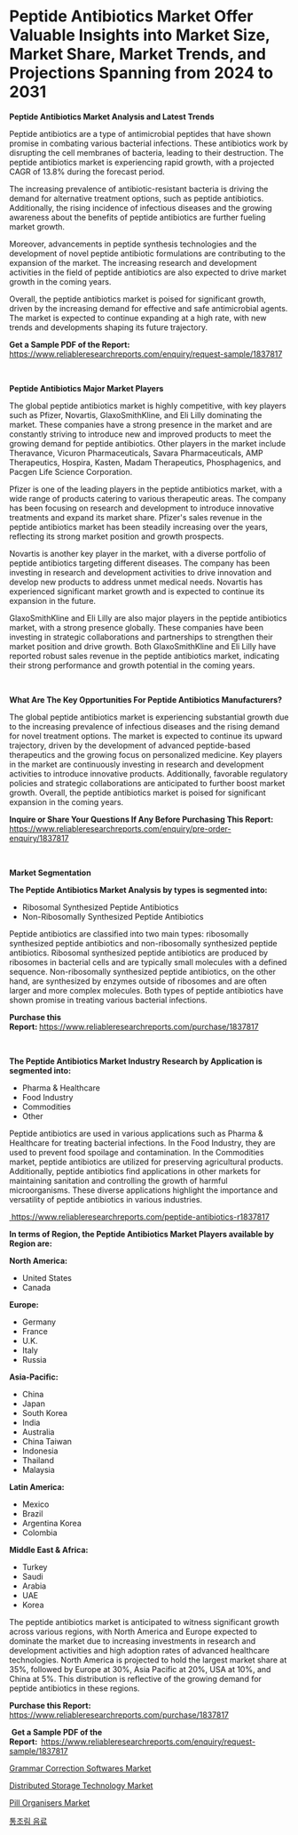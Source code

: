 <p><h1>Peptide Antibiotics Market Offer Valuable Insights into Market Size, Market Share, Market Trends, and Projections Spanning from 2024 to 2031</h1></p><p><strong>Peptide Antibiotics Market Analysis and Latest Trends</strong></p>
<p><p>Peptide antibiotics are a type of antimicrobial peptides that have shown promise in combating various bacterial infections. These antibiotics work by disrupting the cell membranes of bacteria, leading to their destruction. The peptide antibiotics market is experiencing rapid growth, with a projected CAGR of 13.8% during the forecast period.</p><p>The increasing prevalence of antibiotic-resistant bacteria is driving the demand for alternative treatment options, such as peptide antibiotics. Additionally, the rising incidence of infectious diseases and the growing awareness about the benefits of peptide antibiotics are further fueling market growth.</p><p>Moreover, advancements in peptide synthesis technologies and the development of novel peptide antibiotic formulations are contributing to the expansion of the market. The increasing research and development activities in the field of peptide antibiotics are also expected to drive market growth in the coming years.</p><p>Overall, the peptide antibiotics market is poised for significant growth, driven by the increasing demand for effective and safe antimicrobial agents. The market is expected to continue expanding at a high rate, with new trends and developments shaping its future trajectory.</p></p>
<p><strong>Get a Sample PDF of the Report:&nbsp;</strong> <a href="https://www.reliableresearchreports.com/enquiry/request-sample/1837817">https://www.reliableresearchreports.com/enquiry/request-sample/1837817</a></p>
<p>&nbsp;</p>
<p><strong>Peptide Antibiotics Major Market Players</strong></p>
<p><p>The global peptide antibiotics market is highly competitive, with key players such as Pfizer, Novartis, GlaxoSmithKline, and Eli Lilly dominating the market. These companies have a strong presence in the market and are constantly striving to introduce new and improved products to meet the growing demand for peptide antibiotics. Other players in the market include Theravance, Vicuron Pharmaceuticals, Savara Pharmaceuticals, AMP Therapeutics, Hospira, Kasten, Madam Therapeutics, Phosphagenics, and Pacgen Life Science Corporation.</p><p>Pfizer is one of the leading players in the peptide antibiotics market, with a wide range of products catering to various therapeutic areas. The company has been focusing on research and development to introduce innovative treatments and expand its market share. Pfizer's sales revenue in the peptide antibiotics market has been steadily increasing over the years, reflecting its strong market position and growth prospects.</p><p>Novartis is another key player in the market, with a diverse portfolio of peptide antibiotics targeting different diseases. The company has been investing in research and development activities to drive innovation and develop new products to address unmet medical needs. Novartis has experienced significant market growth and is expected to continue its expansion in the future.</p><p>GlaxoSmithKline and Eli Lilly are also major players in the peptide antibiotics market, with a strong presence globally. These companies have been investing in strategic collaborations and partnerships to strengthen their market position and drive growth. Both GlaxoSmithKline and Eli Lilly have reported robust sales revenue in the peptide antibiotics market, indicating their strong performance and growth potential in the coming years.</p></p>
<p>&nbsp;</p>
<p><strong>What Are The Key Opportunities For Peptide Antibiotics Manufacturers?</strong></p>
<p><p>The global peptide antibiotics market is experiencing substantial growth due to the increasing prevalence of infectious diseases and the rising demand for novel treatment options. The market is expected to continue its upward trajectory, driven by the development of advanced peptide-based therapeutics and the growing focus on personalized medicine. Key players in the market are continuously investing in research and development activities to introduce innovative products. Additionally, favorable regulatory policies and strategic collaborations are anticipated to further boost market growth. Overall, the peptide antibiotics market is poised for significant expansion in the coming years.</p></p>
<p><strong>Inquire or Share Your Questions If Any Before Purchasing This Report:</strong> <a href="https://www.reliableresearchreports.com/enquiry/pre-order-enquiry/1837817">https://www.reliableresearchreports.com/enquiry/pre-order-enquiry/1837817</a></p>
<p>&nbsp;</p>
<p><strong>Market Segmentation</strong></p>
<p><strong>The Peptide Antibiotics Market Analysis by types is segmented into:</strong></p>
<p><ul><li>Ribosomal Synthesized Peptide Antibiotics</li><li>Non-Ribosomally Synthesized Peptide Antibiotics</li></ul></p>
<p><p>Peptide antibiotics are classified into two main types: ribosomally synthesized peptide antibiotics and non-ribosomally synthesized peptide antibiotics. Ribosomal synthesized peptide antibiotics are produced by ribosomes in bacterial cells and are typically small molecules with a defined sequence. Non-ribosomally synthesized peptide antibiotics, on the other hand, are synthesized by enzymes outside of ribosomes and are often larger and more complex molecules. Both types of peptide antibiotics have shown promise in treating various bacterial infections.</p></p>
<p><strong>Purchase this Report:&nbsp;</strong><a href="https://www.reliableresearchreports.com/purchase/1837817">https://www.reliableresearchreports.com/purchase/1837817</a></p>
<p>&nbsp;</p>
<p><strong>The Peptide Antibiotics Market Industry Research by Application is segmented into:</strong></p>
<p><ul><li>Pharma & Healthcare</li><li>Food Industry</li><li>Commodities</li><li>Other</li></ul></p>
<p><p>Peptide antibiotics are used in various applications such as Pharma & Healthcare for treating bacterial infections. In the Food Industry, they are used to prevent food spoilage and contamination. In the Commodities market, peptide antibiotics are utilized for preserving agricultural products. Additionally, peptide antibiotics find applications in other markets for maintaining sanitation and controlling the growth of harmful microorganisms. These diverse applications highlight the importance and versatility of peptide antibiotics in various industries.</p></p>
<p><a href="https://www.reliableresearchreports.com/peptide-antibiotics-r1837817">&nbsp;https://www.reliableresearchreports.com/peptide-antibiotics-r1837817</a></p>
<p><strong>In terms of Region, the Peptide Antibiotics Market Players available by Region are:</strong></p>
<p>
    <p> <strong> North America: </strong>
        <ul>
            <li>United States</li>
            <li>Canada</li>
        </ul>
        </p> 
    <p> <strong> Europe: </strong>
        <ul>
            <li>Germany</li>
            <li>France</li>
            <li>U.K.</li>
            <li>Italy</li>
            <li>Russia</li>
        </ul>
        </p> 
    <p> <strong> Asia-Pacific: </strong>
        <ul>
            <li>China</li>
            <li>Japan</li>
            <li>South Korea</li>
            <li>India</li>
            <li>Australia</li>
            <li>China Taiwan</li>
            <li>Indonesia</li>
            <li>Thailand</li>
            <li>Malaysia</li>
        </ul>
        </p> 
    <p> <strong> Latin America: </strong>
        <ul>
            <li>Mexico</li>
            <li>Brazil</li>
            <li>Argentina Korea</li>
            <li>Colombia</li>
        </ul>
        </p> 
    <p> <strong> Middle East & Africa: </strong>
        <ul>
            <li>Turkey</li>
            <li>Saudi</li>
            <li>Arabia</li>
            <li>UAE</li>
            <li>Korea</li>
        </ul>
    </p>
    </p>
<p><p>The peptide antibiotics market is anticipated to witness significant growth across various regions, with North America and Europe expected to dominate the market due to increasing investments in research and development activities and high adoption rates of advanced healthcare technologies. North America is projected to hold the largest market share at 35%, followed by Europe at 30%, Asia Pacific at 20%, USA at 10%, and China at 5%. This distribution is reflective of the growing demand for peptide antibiotics in these regions.</p></p>
<p><strong>Purchase this Report: </strong><a href="https://www.reliableresearchreports.com/purchase/1837817">https://www.reliableresearchreports.com/purchase/1837817</a></p>
<p>&nbsp;<strong>Get a Sample PDF of the Report:&nbsp;&nbsp;</strong><a href="https://www.reliableresearchreports.com/enquiry/request-sample/1837817">https://www.reliableresearchreports.com/enquiry/request-sample/1837817</a></p>
<p><strong></strong></p>
<p><p><a href="https://medium.com/@ivethfonsecal57/grammar-correction-softwares-market-trends-and-market-analysis-forecasted-for-period-2024-2031-94832cb23a21">Grammar Correction Softwares Market</a></p><p><a href="https://medium.com/@anncooper633/decoding-distributed-storage-technology-market-metrics-market-share-trends-and-growth-patterns-e15f1797f40f">Distributed Storage Technology Market</a></p><p><a href="https://github.com/barbarakss89/Market-Research-Report-List-1/blob/main/pill-organisers-market.md">Pill Organisers Market</a></p><p><a href="https://medium.com/@bud567768/%ED%86%B5%EC%A1%B0%EB%A6%BC-%EC%9D%8C%EB%A3%8C-%EC%8B%9C%EC%9E%A5-%EC%A0%84%EB%A7%9D-%EC%82%B0%EC%97%85-%EA%B0%9C%EC%9A%94-%EB%B0%8F-%EC%98%88%EC%B8%A1-2024%EB%85%84%EB%B6%80%ED%84%B0-2031%EB%85%84%EA%B9%8C%EC%A7%80-2eed8e786475">통조림 음료</a></p></p>